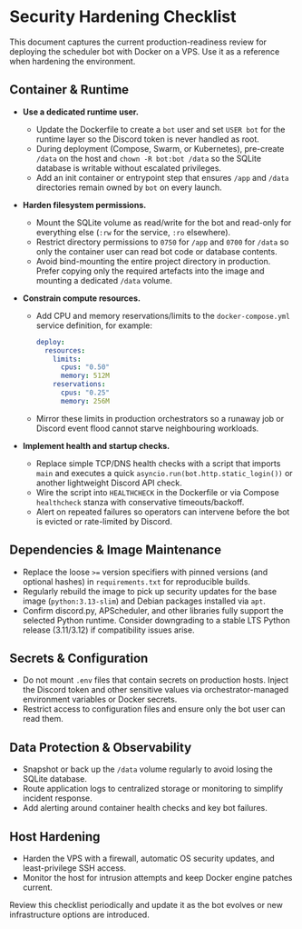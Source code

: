 # Security Hardening Checklist

This document captures the current production-readiness review for deploying the scheduler bot with Docker on a VPS. Use it as a reference when hardening the environment.

## Container & Runtime

- **Use a dedicated runtime user.**
  - Update the Dockerfile to create a `bot` user and set `USER bot` for the runtime layer so the Discord token is never handled as root.
  - During deployment (Compose, Swarm, or Kubernetes), pre-create `/data` on the host and `chown -R bot:bot /data` so the SQLite database is writable without escalated privileges.
  - Add an init container or entrypoint step that ensures `/app` and `/data` directories remain owned by `bot` on every launch.

- **Harden filesystem permissions.**
  - Mount the SQLite volume as read/write for the bot and read-only for everything else (`:rw` for the service, `:ro` elsewhere).
  - Restrict directory permissions to `0750` for `/app` and `0700` for `/data` so only the container user can read bot code or database contents.
  - Avoid bind-mounting the entire project directory in production. Prefer copying only the required artefacts into the image and mounting a dedicated `/data` volume.

- **Constrain compute resources.**
  - Add CPU and memory reservations/limits to the `docker-compose.yml` service definition, for example:

    ```yaml
    deploy:
      resources:
        limits:
          cpus: "0.50"
          memory: 512M
        reservations:
          cpus: "0.25"
          memory: 256M
    ```

  - Mirror these limits in production orchestrators so a runaway job or Discord event flood cannot starve neighbouring workloads.

- **Implement health and startup checks.**
  - Replace simple TCP/DNS health checks with a script that imports `main` and executes a quick `asyncio.run(bot.http.static_login())` or another lightweight Discord API check.
  - Wire the script into `HEALTHCHECK` in the Dockerfile or via Compose `healthcheck` stanza with conservative timeouts/backoff.
  - Alert on repeated failures so operators can intervene before the bot is evicted or rate-limited by Discord.

## Dependencies & Image Maintenance
- Replace the loose `>=` version specifiers with pinned versions (and optional hashes) in `requirements.txt` for reproducible builds.
- Regularly rebuild the image to pick up security updates for the base image (`python:3.13-slim`) and Debian packages installed via `apt`.
- Confirm discord.py, APScheduler, and other libraries fully support the selected Python runtime. Consider downgrading to a stable LTS Python release (3.11/3.12) if compatibility issues arise.

## Secrets & Configuration
- Do not mount `.env` files that contain secrets on production hosts. Inject the Discord token and other sensitive values via orchestrator-managed environment variables or Docker secrets.
- Restrict access to configuration files and ensure only the bot user can read them.

## Data Protection & Observability
- Snapshot or back up the `/data` volume regularly to avoid losing the SQLite database.
- Route application logs to centralized storage or monitoring to simplify incident response.
- Add alerting around container health checks and key bot failures.

## Host Hardening
- Harden the VPS with a firewall, automatic OS security updates, and least-privilege SSH access.
- Monitor the host for intrusion attempts and keep Docker engine patches current.

Review this checklist periodically and update it as the bot evolves or new infrastructure options are introduced.
